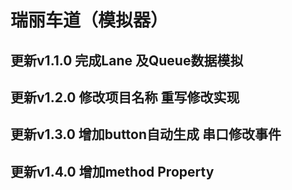 ﻿# 瑞丽车道（模拟器）

## 更新v1.1.0 完成Lane 及Queue数据模拟

## 更新v1.2.0 修改项目名称 重写修改实现

## 更新v1.3.0 增加button自动生成 串口修改事件

## 更新v1.4.0 增加method Property